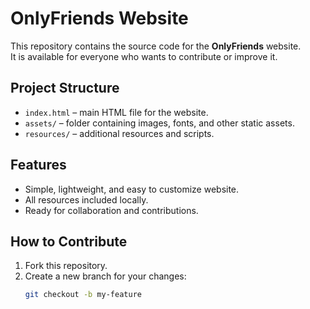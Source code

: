 # OnlyFriends Website

This repository contains the source code for the **OnlyFriends** website.  
It is available for everyone who wants to contribute or improve it.

## Project Structure

- `index.html` – main HTML file for the website.
- `assets/` – folder containing images, fonts, and other static assets.
- `resources/` – additional resources and scripts.

## Features

- Simple, lightweight, and easy to customize website.
- All resources included locally.
- Ready for collaboration and contributions.

## How to Contribute

1. Fork this repository.
2. Create a new branch for your changes:
   ```bash
   git checkout -b my-feature
